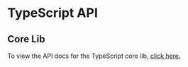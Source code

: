 # TypeScript API

## Core Lib

To view the API docs for the TypeScript core lib, [click here.](/lib/classes/default.html)
